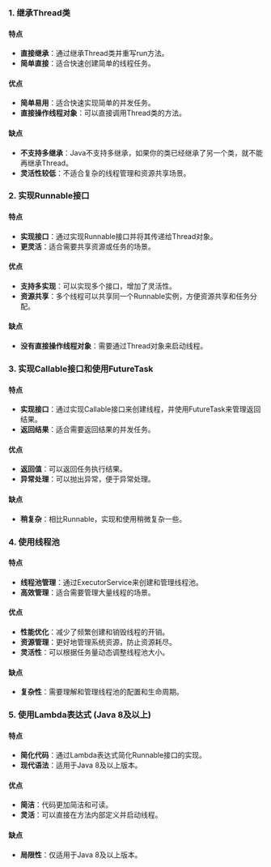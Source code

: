 ### 1. 继承Thread类
#### 特点

- **直接继承**：通过继承Thread类并重写run方法。
- **简单直接**：适合快速创建简单的线程任务。
#### 优点

- **简单易用**：适合快速实现简单的并发任务。
- **直接操作线程对象**：可以直接调用Thread类的方法。
#### 缺点

- **不支持多继承**：Java不支持多继承，如果你的类已经继承了另一个类，就不能再继承Thread。
- **灵活性较低**：不适合复杂的线程管理和资源共享场景。
### 2. 实现Runnable接口
#### 特点

- **实现接口**：通过实现Runnable接口并将其传递给Thread对象。
- **更灵活**：适合需要共享资源或任务的场景。
#### 优点

- **支持多实现**：可以实现多个接口，增加了灵活性。
- **资源共享**：多个线程可以共享同一个Runnable实例，方便资源共享和任务分配。
#### 缺点

- **没有直接操作线程对象**：需要通过Thread对象来启动线程。
### 3. 实现Callable接口和使用FutureTask
#### 特点

- **实现接口**：通过实现Callable接口来创建线程，并使用FutureTask来管理返回结果。
- **返回结果**：适合需要返回结果的并发任务。
#### 优点

- **返回值**：可以返回任务执行结果。
- **异常处理**：可以抛出异常，便于异常处理。
#### 缺点

- **稍复杂**：相比Runnable，实现和使用稍微复杂一些。
### 4. 使用线程池
#### 特点

- **线程池管理**：通过ExecutorService来创建和管理线程池。
- **高效管理**：适合需要管理大量线程的场景。
#### 优点

- **性能优化**：减少了频繁创建和销毁线程的开销。
- **资源管理**：更好地管理系统资源，防止资源耗尽。
- **灵活性**：可以根据任务量动态调整线程池大小。
#### 缺点

- **复杂性**：需要理解和管理线程池的配置和生命周期。
### 5. 使用Lambda表达式 (Java 8及以上)
#### 特点

- **简化代码**：通过Lambda表达式简化Runnable接口的实现。
- **现代语法**：适用于Java 8及以上版本。
#### 优点

- **简洁**：代码更加简洁和可读。
- **灵活**：可以直接在方法内部定义并启动线程。
#### 缺点

- **局限性**：仅适用于Java 8及以上版本。
